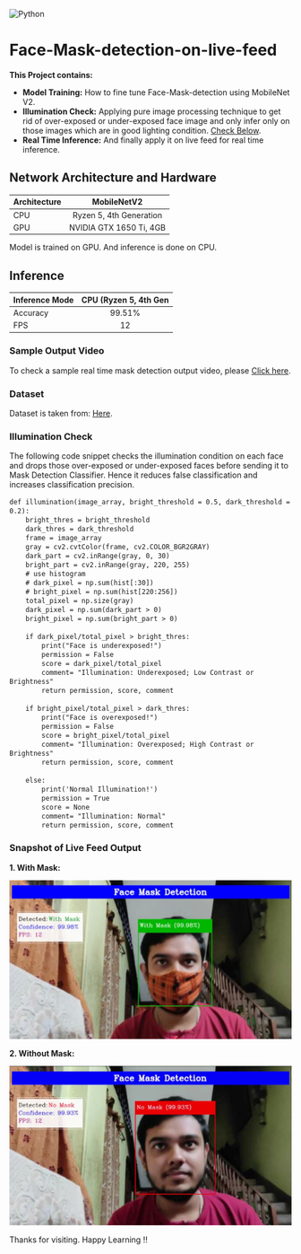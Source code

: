 ![Python](https://img.shields.io/static/v1?label=Language%20Used&message=Python&color=blue&logo=python&logoColor=white)<br>

# Face-Mask-detection-on-live-feed
**This Project contains:**
* **Model Training:** How to fine tune Face-Mask-detection using MobileNet V2. 
* **Illumination Check:** Applying pure image processing technique to get rid of over-exposed or under-exposed face image and only infer only on those images which are in good lighting condition. [Check Below](#illumination-check).
* **Real Time Inference:** And finally apply it on live feed for real time inference. 

## Network Architecture and Hardware

| Architecture| MobileNetV2 |
| :---        |    :----:   |
| CPU         | Ryzen 5, 4th Generation |
| GPU         | NVIDIA GTX 1650 Ti, 4GB |

Model is trained on GPU. And inference is done on CPU.

## Inference

| Inference Mode | CPU (Ryzen 5, 4th Gen|
| :---        |    :----:   |
| Accuracy    | 99.51% |
| FPS         | 12     |


### Sample Output Video
To check a sample real time mask detection output video, please <a href="https://github.com/ankan-chakraborty/Face-Mask-detection-on-live-feed/blob/main/Face-mask-detection.mp4">Click here</a>.



### Dataset 
Dataset is taken from: <a href='https://github.com/chandrikadeb7/Face-Mask-Detection/tree/master/dataset'>Here</a>.

### Illumination Check
The following code snippet checks the illumination condition on each face and drops those over-exposed or under-exposed faces before sending it to Mask Detection Classifier. Hence it reduces false classification and increases classification precision.

```
def illumination(image_array, bright_threshold = 0.5, dark_threshold = 0.2):
    bright_thres = bright_threshold
    dark_thres = dark_threshold
    frame = image_array
    gray = cv2.cvtColor(frame, cv2.COLOR_BGR2GRAY)
    dark_part = cv2.inRange(gray, 0, 30)
    bright_part = cv2.inRange(gray, 220, 255)
    # use histogram
    # dark_pixel = np.sum(hist[:30])
    # bright_pixel = np.sum(hist[220:256])
    total_pixel = np.size(gray)
    dark_pixel = np.sum(dark_part > 0)
    bright_pixel = np.sum(bright_part > 0)
    
    if dark_pixel/total_pixel > bright_thres:
        print("Face is underexposed!")
        permission = False
        score = dark_pixel/total_pixel
        comment= "Illumination: Underexposed; Low Contrast or Brightness"
        return permission, score, comment
    
    if bright_pixel/total_pixel > dark_thres:
        print("Face is overexposed!")
        permission = False
        score = bright_pixel/total_pixel
        comment= "Illumination: Overexposed; High Contrast or Brightness"
        return permission, score, comment
    
    else:
        print('Normal Illumination!')
        permission = True
        score = None
        comment= "Illumination: Normal"
        return permission, score, comment
```

### Snapshot of Live Feed Output

**1. With Mask:**

   <img src ='https://github.com/ankan-chakraborty/Face-Mask-detection-on-live-feed/blob/main/Snapshots/With%20Mask.JPG' width = '800px'>
   
   
**2. Without Mask:**

   <img src ='https://github.com/ankan-chakraborty/Face-Mask-detection-on-live-feed/blob/main/Snapshots/Without%20Mask.JPG' width = '800px'>
   
   
Thanks for visiting. Happy Learning !!

